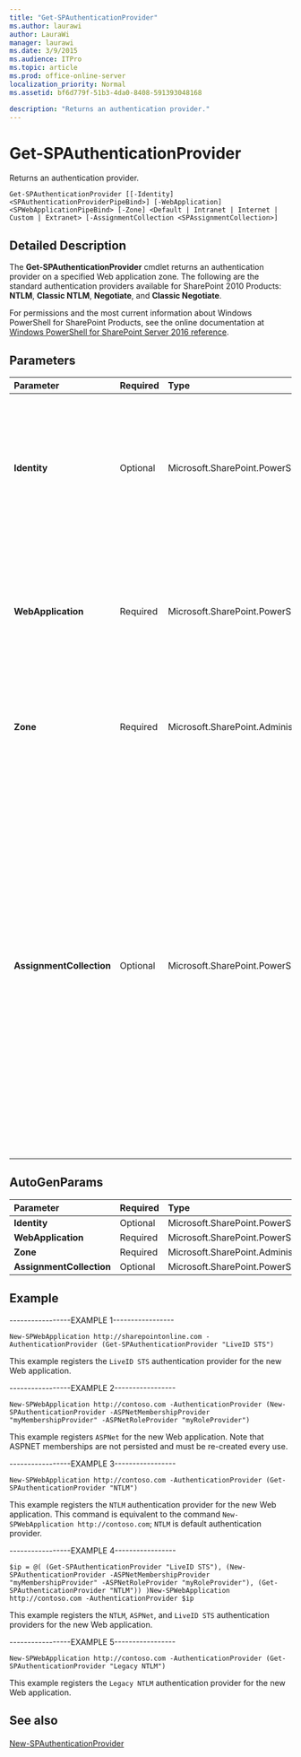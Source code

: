 ```yaml
---
title: "Get-SPAuthenticationProvider"
ms.author: laurawi
author: LauraWi
manager: laurawi
ms.date: 3/9/2015
ms.audience: ITPro
ms.topic: article
ms.prod: office-online-server
localization_priority: Normal
ms.assetid: bf6d779f-51b3-4da0-8408-591393048168

description: "Returns an authentication provider."
---
```


# Get-SPAuthenticationProvider

Returns an authentication provider.
  
```
Get-SPAuthenticationProvider [[-Identity] <SPAuthenticationProviderPipeBind>] [-WebApplication] <SPWebApplicationPipeBind> [-Zone] <Default | Intranet | Internet | Custom | Extranet> [-AssignmentCollection <SPAssignmentCollection>]
```

## Detailed Description

The **Get-SPAuthenticationProvider** cmdlet returns an authentication provider on a specified Web application zone. The following are the standard authentication providers available for SharePoint 2010 Products: **NTLM**, **Classic NTLM**, **Negotiate**, and **Classic Negotiate**.
  
For permissions and the most current information about Windows PowerShell for SharePoint Products, see the online documentation at [Windows PowerShell for SharePoint Server 2016 reference](https://go.microsoft.com/fwlink/p/?LinkId=671715).
  
## Parameters

|**Parameter**|**Required**|**Type**|**Description**|
|:-----|:-----|:-----|:-----|
|**Identity** <br/> |Optional  <br/> |Microsoft.SharePoint.PowerShell.SPAuthenticationProviderPipeBind  <br/> |Specifies the authentication provider to get.  <br/> The type must be a valid GUID, in the form 12345678-90ab-cdef-1234-567890bcdefgh; a valid name of a SharePoint authentication provider (for example, NTLM); or an instance of a valid **SPAuthenticationProvider** object.  <br/> |
|**WebApplication** <br/> |Required  <br/> |Microsoft.SharePoint.PowerShell.SPWebApplicationPipeBind  <br/> |Returns the content databases for the specified Web application.  <br/> The type must be a valid GUID, in the form 12345678-90ab-cdef-1234-567890bcdefgh; a valid name of SharePoint Web application (for example, MyOfficeApp1); or an instance of a valid **SPWebApplication** object.  <br/> |
|**Zone** <br/> |Required  <br/> |Microsoft.SharePoint.Administration.SPUrlZone  <br/> |Specifies the Web application zone or zones for which to return the authentication provider.  <br/> The type must be any one of the valid zones: Default, Intranet, Internet, Extranet, or Custom.  <br/> |
|**AssignmentCollection** <br/> |Optional  <br/> |Microsoft.SharePoint.PowerShell.SPAssignmentCollection  <br/> |Manages objects for the purpose of proper disposal. Use of objects, such as **SPWeb** or **SPSite**, can use large amounts of memory and use of these objects in Windows PowerShell scripts requires proper memory management. Using the **SPAssignment** object, you can assign objects to a variable and dispose of the objects after they are needed to free up memory. When **SPWeb**, **SPSite**, or **SPSiteAdministration** objects are used, the objects are automatically disposed of if an assignment collection or the **Global** parameter is not used.  <br/> > [!NOTE]> When the **Global** parameter is used, all objects are contained in the global store. If objects are not immediately used, or disposed of by using the **Stop-SPAssignment** command, an out-of-memory scenario can occur.           |
   
## AutoGenParams

|**Parameter**|**Required**|**Type**|**Description**|
|:-----|:-----|:-----|:-----|
|**Identity** <br/> |Optional  <br/> |Microsoft.SharePoint.PowerShell.SPAuthenticationProviderPipeBind  <br/> ||
|**WebApplication** <br/> |Required  <br/> |Microsoft.SharePoint.PowerShell.SPWebApplicationPipeBind  <br/> ||
|**Zone** <br/> |Required  <br/> |Microsoft.SharePoint.Administration.SPUrlZone  <br/> ||
|**AssignmentCollection** <br/> |Optional  <br/> |Microsoft.SharePoint.PowerShell.SPAssignmentCollection  <br/> ||
   
## Example

-----------------EXAMPLE 1-----------------
  
```
New-SPWebApplication http://sharepointonline.com -AuthenticationProvider (Get-SPAuthenticationProvider "LiveID STS")
```

This example registers the  `LiveID STS` authentication provider for the new Web application. 
  
-----------------EXAMPLE 2-----------------
  
```
New-SPWebApplication http://contoso.com -AuthenticationProvider (New-SPAuthenticationProvider -ASPNetMembershipProvider "myMembershipProvider" -ASPNetRoleProvider "myRoleProvider")
```

This example registers  `ASPNet` for the new Web application. Note that ASPNET memberships are not persisted and must be re-created every use. 
  
-----------------EXAMPLE 3-----------------
  
```
New-SPWebApplication http://contoso.com -AuthenticationProvider (Get-SPAuthenticationProvider "NTLM")
```

This example registers the  `NTLM` authentication provider for the new Web application. This command is equivalent to the command  `New-SPWebApplication http://contoso.com`;  `NTLM` is default authentication provider. 
  
-----------------EXAMPLE 4-----------------
  
```
$ip = @( (Get-SPAuthenticationProvider "LiveID STS"), (New-SPAuthenticationProvider -ASPNetMembershipProvider "myMembershipProvider" -ASPNetRoleProvider "myRoleProvider"), (Get-SPAuthenticationProvider "NTLM")) )New-SPWebApplication http://contoso.com -AuthenticationProvider $ip
```

This example registers the  `NTLM`,  `ASPNet`, and  `LiveID STS` authentication providers for the new Web application. 
  
-----------------EXAMPLE 5-----------------
  
```
New-SPWebApplication http://contoso.com -AuthenticationProvider (Get-SPAuthenticationProvider "Legacy NTLM")
```

This example registers the  `Legacy NTLM` authentication provider for the new Web application. 
  
## See also

#### 

[New-SPAuthenticationProvider](new-spauthenticationprovider.md)

